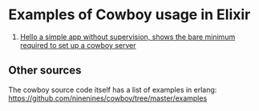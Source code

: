 # Examples of Cowboy usage in Elixir

1. [Hello a simple app without supervision, shows the bare minimum required to
   set up a cowboy server](./hello)

## Other sources
The cowboy source code itself has a list of examples in erlang: https://github.com/ninenines/cowboy/tree/master/examples
